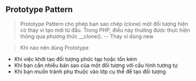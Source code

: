 ## Prototype Pattern
> Prototype Pattern cho phép bạn sao chép (clone) một đối tượng hiện có thay vì tạo mới từ đầu. Trong PHP, điều này thường được thực hiện thông qua phương thức __clone(). -- Thay vì dùng new

> Khi nào nên dùng Prototype
- Khi việc khởi tạo đối tượng phức tạp hoặc tốn kém
- Khi bạn cần nhiều bản sao của một đối tượng với cấu hình tương tự
- Khi bạn muốn tránh phụ thuộc vào lớp cụ thể để tạo đối tượng
